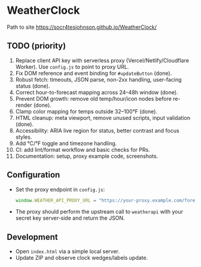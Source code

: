 # WeatherClock

Path to site
https://socr4tesjohnson.github.io/WeatherClock/

## TODO (priority)
1. Replace client API key with serverless proxy (Vercel/Netlify/Cloudflare Worker). Use `config.js` to point to proxy URL.
2. Fix DOM reference and event binding for `#updateButton` (done).
3. Robust fetch: timeouts, JSON parse, non-2xx handling, user-facing status (done).
4. Correct hour-to-forecast mapping across 24–48h window (done).
5. Prevent DOM growth: remove old temp/hour/icon nodes before re-render (done).
6. Clamp color mapping for temps outside 32–100°F (done).
7. HTML cleanup: meta viewport, remove unused scripts, input validation (done).
8. Accessibility: ARIA live region for status, better contrast and focus styles.
9. Add °C/°F toggle and timezone handling.
10. CI: add lint/format workflow and basic checks for PRs.
11. Documentation: setup, proxy example code, screenshots.

## Configuration
- Set the proxy endpoint in `config.js`:
  ```js
  window.WEATHER_API_PROXY_URL = "https://your-proxy.example.com/forecast";
  ```
- The proxy should perform the upstream call to `weatherapi` with your secret key server-side and return the JSON.

## Development
- Open `index.html` via a simple local server.
- Update ZIP and observe clock wedges/labels update.
